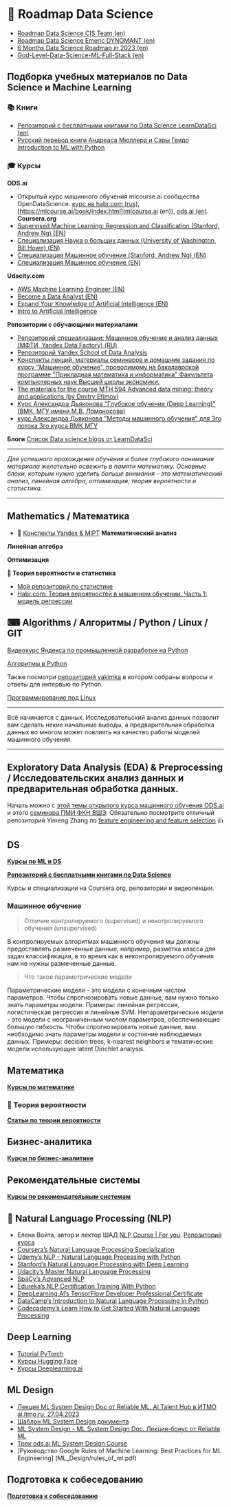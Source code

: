 # &#128640; Roadmap Data Science
* [Roadmap Data Science CIS Team (en)](https://github.com/CIS-Team/Data-Science-Roadmap-2023)
* [Roadmap Data Science Emeric DYNOMANT (en)](https://github.com/MrMimic/data-scientist-roadmap)
* [6 Months Data Science Roadmap in 2023 (en)](https://github.com/krishnaik06/6-Months-Data-Science-Roadmap-)
* [God-Level-Data-Science-ML-Full-Stack (en)](https://github.com/hemansnation/God-Level-Data-Science-ML-Full-Stack)

## Подборка учебных материалов по Data Science и Machine Learning
### &#128218; Книги
* [Репозиторий с бесплатными книгами по Data Science LearnDataSci (en)](https://github.com/LearnDataSci/free-data-science-learning/blob/master/free-data-science-books.md)
* [Русский перевод книги Андреаса Мюллера и Сары Гвидо Introduction to ML with Python](https://github.com/Vasily-Sizov/Introduction_to_ML_with_Python_russian_translation)
### &#127891; Курсы
**ODS.ai**
* Открытый курс машинного обучения mlcourse.ai сообщества OpenDataScience. [курс на habr.com (rus)](https://habr.com/ru/companies/ods/articles/322626/), [https://mlcourse.ai/book/index.html](mlcourse.ai (en)), [ods.ai (en)](https://ods.ai/tracks/mlcourse_ai).
**Coursera.org**
* [Supervised Machine Learning: Regression and Classification (Stanford, Andrew Ng) (EN)](https://www.coursera.org/learn/machine-learning)
* [Специализация Наука о больших данных (University of Washington, Bill Howe) (EN)](https://www.coursera.org/specializations/data-science)
* [Специализация Машинное обучение (Stanford, Andrew Ng) (EN)](https://www.coursera.org/specializations/machine-learning-introduction)
* [Специализация Машинное обучение (EN)](https://www.coursera.org/specializations/machine-learning)

**Udacity.com**
* [AWS Machine Learning Engineer (EN)](https://www.udacity.com/course/aws-machine-learning-engineer-nanodegree--nd189)
* [Become a Data Analyst (EN)](https://www.udacity.com/course/data-analyst-nanodegree--nd002)
* [Expand Your Knowledge of Artificial Intelligence (EN)](https://www.udacity.com/course/ai-artificial-intelligence-nanodegree--nd898)
* [Intro to Artificial Intelligence](https://www.udacity.com/course/intro-to-artificial-intelligence--cs271#)

**Репозитории с обучающими материалами**
* [Репозиторий специализации: Машинное обучение и анализ данных (МФТИ, Yandex Data Factory) (RU)](https://github.com/demidovakatya/mashinnoye-obucheniye)
* [Репозиторий Yandex School of Data Analysis](https://github.com/yandexdataschool)
* [Конспекты лекций, материалы семинаров и домашние задания по курсу "Машинное обучение", проводимому на бакалаврской программе "Прикладная математика и информатика" Факультета компьютерных наук Высшей школы экономики.](https://github.com/esokolov/ml-course-hse)
* [The materials for the course MTH 594 Advanced data mining: theory and applications (by Dmitry Efimov)](https://github.com/diefimov/MTH594_MachineLearning)
* [Курс Александра Дьяконова "Глубокое обучение (Deep Learning)" (ВМК, МГУ имени М.В. Ломоносова)](https://github.com/Dyakonov/DL)
* [курс Александра Дьяконова "Методы машинного обучения" для 3го потока 3го курса ВМК МГУ](https://github.com/Dyakonov/MSUML)

**Блоги**
[Список Data science blogs от LearnDataSci](https://github.com/LearnDataSci/data-science-blogs)
___
*Для успешного прохождения обучения и более глубокого понимания материала желательно освежить в памяти математику. Основные блоки, которым нужно уделить больше внимания - это математический анализ, линейная алгебра, оптимизация, теория вероятности и статистика.*
___
## Mathematics / Математика
* &#128208; [Конспекты Yandex & MIPT](https://drive.google.com/file/d/1Gy4HiLDDkhJ0Ytd9dX4N4BKNnZ0Pjnxc/view?usp=sharing)
**Математический анализ**

**Линейная алгебра**

**Оптимизация**

**&#127922; Теория вероятности и статистика**
* [Мой репозиторий по статистике](https://github.com/DenisPanchin/statistics) 
* [Habr.com: Теория вероятностей в машинном обучении. Часть 1: модель регрессии](https://habr.com/ru/company/ods/blog/713920/)
## &#9000; Algorithms / Алгоритмы / Python / Linux / GIT

[Видеокурс Яндекса по промышленной разработке на Python](https://habr.com/ru/companies/yandex/articles/498856/)

[Алгоритмы в Python](https://github.com/DenisPanchin/Algoritms)

Также посмотри [репозиторий yakimka](https://github.com/yakimka/python_interview_questions) в котором собраны вопросы и ответы для интервью по Python.

[Программирование под Linux](https://missing-semester-rus.github.io/)

___
Всё начинается с данных. Исследовательский анализ данных позволит вам сделать некие начальные выводы, а предварительная обработка данных во многом может повлиять на качество работы моделей машинного обучения.
___
## Exploratory Data Analysis (EDA) & Preprocessing / Исследовательских анализ данных и предварительная обработка данных.
Начать можно с [этой темы открытого курса машинного обучения ODS.ai](https://habr.com/ru/companies/ods/articles/322626/) и этого [семинара ПМИ ФКН ВШЭ](https://github.com/esokolov/ml-course-hse/blob/master/2021-fall/seminars/sem01-pandas.ipynb).
Обязательно посмотрите отличный репозиторий Yimeng Zhang по [feature engineering and feature selection](https://github.com/Yimeng-Zhang/feature-engineering-and-feature-selection) &#128077;

## DS
[**Курсы по ML и DS**](https://github.com/DenisPanchin/DS/blob/main/course.md)

[**Репозиторий с бесплатными книгами по Data Science**](https://github.com/LearnDataSci/free-data-science-learning/blob/master/free-data-science-books.md)

Курсы и специализации на Coursera.org, репозитории и видеолекции.

### Машинное обучение

> Отличие контролируемого (supervised) и некотролируемого обучения (unsupervised)

В контролируемых алгоритмах машинного обучения мы должны предоставлять размеченные данные, например, разметка класса для задач классификации, в то время как в неконтролируемого обучения нам не нужны размеченные данные.

> Что такое параметрические модели

Параметрические модели - это модели с конечным числом параметров. Чтобы спрогнозировать новые данные, вам нужно только знать параметры модели. Примеры: линейная регрессия, логистическая
регрессия и линейные SVM.
Непараметрические модели - это модели с неограниченным числом параметров, обеспечивающие большую гибкость. Чтобы спрогнозировать новые данные, вам необходимо знать параметры модели и состояние наблюдаемых данных. Примеры: decision trees, k-nearest neighbors и тематические модели использующие latent Dirichlet analysis.



## Математика
[**Курсы по математике**](https://github.com/DenisPanchin/DS/blob/main/MathCourse.md)
### &#127922;  Теория вероятности
[**Статьи по теории вероятности**](https://github.com/DenisPanchin/DS/blob/main/TeorVerNote.md)

## Бизнес-аналитика
[**Курсы по бизнес-аналитике**](https://github.com/DenisPanchin/DS/blob/main/BisCourse.md)

## Рекомендательные системы
[**Курсы по рекомендательным системам**](https://github.com/DenisPanchin/DS/blob/main/Recom.md)

## &#128172; Natural Language Processing (NLP)
* Елена Войта, автор и лектор ШАД [NLP Course | For you](https://lena-voita.github.io/nlp_course.html). [Репозиторий курса](https://github.com/yandexdataschool/nlp_course/tree/2022) 
* [Coursera’s Natural Language Processing Specialization](https://www.coursera.org/specializations/natural-language-processing)
* [Udemy’s NLP - Natural Language Processing with Python](https://www.udemy.com/course/nlp-natural-language-processing-with-python/)
* [Stanford’s Natural Language Processing with Deep Learning](https://online.stanford.edu/courses/xcs224n-natural-language-processing-deep-learning)
* [Udacity’s Master Natural Language Processing](https://www.udacity.com/course/natural-language-processing-nanodegree--nd892)
* [SpaCy’s Advanced NLP](https://course.spacy.io/en/)
* [Edureka’s NLP Certification Training With Python](https://www.edureka.co/advanced-artificial-intelligence-course-python)
* [DeepLearning.AI’s TensorFlow Developer Professional Certificate](https://www.coursera.org/professional-certificates/tensorflow-in-practice)
* [DataCamp’s Introduction to Natural Language Processing in Python](https://www.datacamp.com/courses/introduction-to-natural-language-processing-in-python)
* [Codecademy’s Learn How to Get Started With Natural Language Processing](https://www.codecademy.com/learn/natural-language-processing)

## Deep Learning

* [Tutorial PyTorch](https://pytorch.org/tutorials/)
* [Курсы Hugging Face](https://huggingface.co/learn)
* [Курсы Deeplearning.ai](https://www.deeplearning.ai/short-courses/)

## ML Design
* [Лекция ML System Design Doc от Reliable ML. AI Talent Hub в ИТМО ai.itmo.ru, 27.04.2023](https://youtu.be/HmdKhI2_6Os?si=KLCVjCI-1Myk7rsN)
* [Шаблон ML System Design документа](https://github.com/IrinaGoloshchapova/ml_system_design_doc_ru/tree/main)
* [ML System Design - ML System Design Doc. Лекция-бонус от Reliable ML](https://youtu.be/PW9TGNr1Vqk?si=NXwnmYbzyglLF7HB)
* [Трек ods.ai ML System Design Course](https://ods.ai/)
* [Руководство Google Rules of Machine Learning: Best Practices for ML Engineering] (ML_Design/rules_of_ml.pdf)

## Подготовка к собеседованию
[**Подготовка к собеседованию**](https://github.com/DenisPanchin/DS/blob/main/ML_Interview.md)
